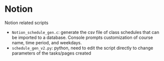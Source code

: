 # Notion
Notion related scripts
- `Notion_schedule_gen.c`: generate the csv file of class schedules that can be imported to a database. Console prompts customization of course name, time period, and weekdays.
- `schedule_gen_v2.py`: python, need to edit the script directly to change parameters of the tasks/pages created
